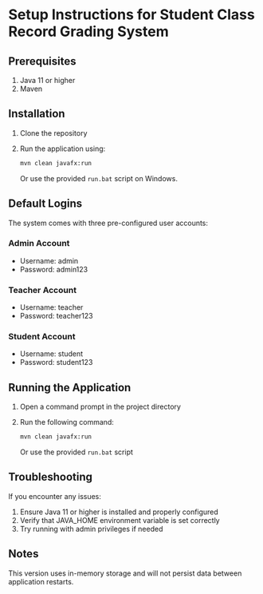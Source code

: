 # Setup Instructions for Student Class Record Grading System

## Prerequisites

1. Java 11 or higher
2. Maven

## Installation

1. Clone the repository
2. Run the application using:

   ```bash
   mvn clean javafx:run
   ```

   Or use the provided `run.bat` script on Windows.

## Default Logins

The system comes with three pre-configured user accounts:

### Admin Account

- Username: admin
- Password: admin123

### Teacher Account

- Username: teacher
- Password: teacher123

### Student Account

- Username: student
- Password: student123

## Running the Application

1. Open a command prompt in the project directory
2. Run the following command:

   ```bash
   mvn clean javafx:run
   ```

   Or use the provided `run.bat` script

## Troubleshooting

If you encounter any issues:

1. Ensure Java 11 or higher is installed and properly configured
2. Verify that JAVA_HOME environment variable is set correctly
3. Try running with admin privileges if needed

## Notes

This version uses in-memory storage and will not persist data between application restarts.
